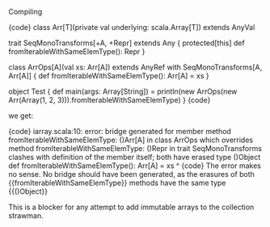 Compiling

{code}
class Arr[T](private val underlying: scala.Array[T]) extends AnyVal

trait SeqMonoTransforms[+A, +Repr] extends Any {
  protected[this] def fromIterableWithSameElemType(): Repr
}

class ArrOps[A](val xs: Arr[A]) extends AnyRef with SeqMonoTransforms[A, Arr[A]] {
  def fromIterableWithSameElemType(): Arr[A] = xs
}

object Test {
  def main(args: Array[String]) =
    println(new ArrOps(new Arr(Array(1, 2, 3))).fromIterableWithSameElemType)
}
{code}

we get:

{code}
iarray.scala:10: error: bridge generated for member method fromIterableWithSameElemType: ()Arr[A] in class ArrOps
which overrides method fromIterableWithSameElemType: ()Repr in trait SeqMonoTransforms
clashes with definition of the member itself;
both have erased type ()Object
  def fromIterableWithSameElemType(): Arr[A] = xs
      ^
{code}
The error makes no sense. No bridge should have been generated, as the erasures of both {{fromIterableWithSameElemType}} methods  have the same type {{()Object}}

This is a blocker for any attempt to add immutable arrays to the collection strawman. 

